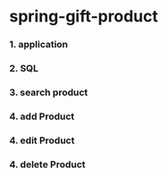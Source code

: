 # spring-gift-product


### 1. application

### 2. SQL

### 3. search product

### 4. add Product

### 4. edit Product

### 4. delete Product
